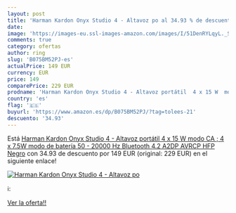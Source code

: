 ```yaml
---
layout: post
title: 'Harman Kardon Onyx Studio 4 - Altavoz po al 34.93 % de descuento'
date: 
image: 'https://images-eu.ssl-images-amazon.com/images/I/51DenRYLqyL._SL200_.jpg'
comments: true
category: ofertas
author: ring
slug: 'B075BM52PJ-es'
actualPrice: 149 EUR
currency: EUR
price: 149
comparePrice: 229 EUR
prodname: 'Harman Kardon Onyx Studio 4 - Altavoz portátil  4 x 15 W  modo CA ; 4 x 7.5W  modo de batería   50 - 20000 Hz  Bluetooth 4.2  A2DP  AVRCP  HFP   Negro'
country: 'es'
flag: '🇪🇸'
buyurl: 'https://www.amazon.es/dp/B075BM52PJ/?tag=tolees-21'
descuento: '34.93'
---
```


Está [Harman Kardon Onyx Studio 4 - Altavoz portátil  4 x 15 W  modo CA ; 4 x 7.5W  modo de batería   50 - 20000 Hz  Bluetooth 4.2  A2DP  AVRCP  HFP   Negro](https://www.amazon.es/dp/B075BM52PJ/?tag=tolees-21) con 34.93 de descuento por 149 EUR (original: 229 EUR) en el siguiente enlace!

[![Harman Kardon Onyx Studio 4 - Altavoz po](https://images-eu.ssl-images-amazon.com/images/I/51DenRYLqyL._SL200_.jpg)](https://www.amazon.es/dp/B075BM52PJ/?tag=tolees-21)

ℹ️:


[Ver la oferta!!](https://www.amazon.es/dp/B075BM52PJ/?tag=tolees-21)
